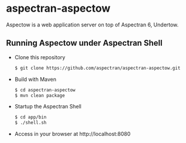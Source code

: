 aspectran-aspectow
===================

Aspectow is a web application server on top of Aspectran 6, Undertow.

## Running Aspectow under Aspectran Shell

- Clone this repository

  ```bash
  $ git clone https://github.com/aspectran/aspectran-aspectow.git
  ```

- Build with Maven

  ```bash
  $ cd aspectran-aspectow
  $ mvn clean package
  ```

- Startup the Aspectran Shell

  ```bash
  $ cd app/bin
  $ ./shell.sh
  ```

- Access in your browser at http://localhost:8080
